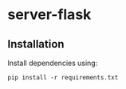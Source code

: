 # server-flask

## Installation 

Install dependencies using: 

```
pip install -r requirements.txt 
```